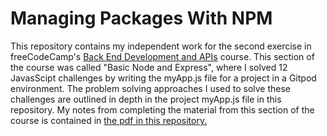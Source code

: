 # Managing Packages With NPM

This repository contains my independent work for the second exercise in freeCodeCamp's [Back End Development and APIs](https://www.freecodecamp.org/learn/back-end-development-and-apis/) course. This section of the course was called "Basic Node and Express", where I solved 12 JavasScipt challenges by writing the myApp.js file for a project in a Gitpod environment. The problem solving approaches I used to solve these challenges are outlined in depth in the project myApp.js file in this repository. My notes from completing the material from this section of the course is contained in [the pdf in this repository.](https://github.com/franpanteli/APIs-Node-and-Express/blob/main/Node%20and%20Express%20Course%20Notes.pdf)  
